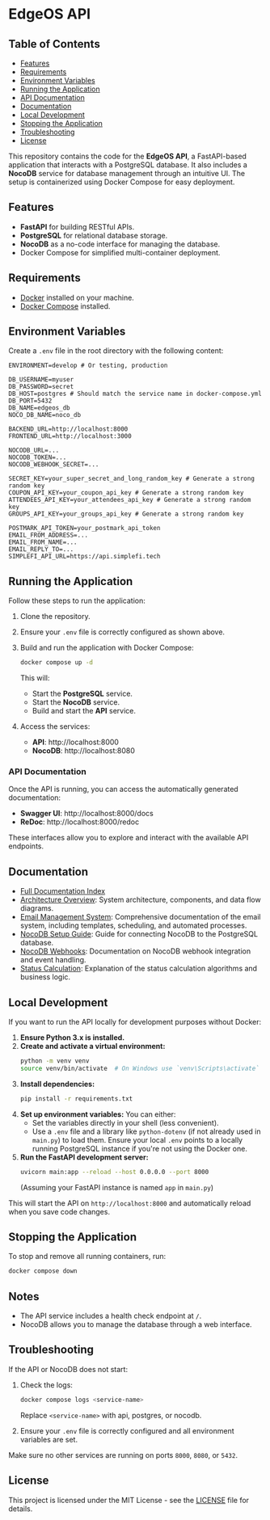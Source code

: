 # EdgeOS API

## Table of Contents
- [Features](#features)
- [Requirements](#requirements)
- [Environment Variables](#environment-variables)
- [Running the Application](#running-the-application)
- [API Documentation](#api-documentation)
- [Documentation](#documentation)
- [Local Development](#local-development)
- [Stopping the Application](#stopping-the-application)
- [Troubleshooting](#troubleshooting)
- [License](#license)

This repository contains the code for the **EdgeOS API**, a FastAPI-based application that interacts with a PostgreSQL database. It also includes a **NocoDB** service for database management through an intuitive UI. The setup is containerized using Docker Compose for easy deployment.


## Features
- **FastAPI** for building RESTful APIs.
- **PostgreSQL** for relational database storage.
- **NocoDB** as a no-code interface for managing the database.
- Docker Compose for simplified multi-container deployment.


## Requirements
- [Docker](https://www.docker.com/get-started) installed on your machine.
- [Docker Compose](https://docs.docker.com/compose/) installed.


## Environment Variables
Create a `.env` file in the root directory with the following content:

```env
ENVIRONMENT=develop # Or testing, production

DB_USERNAME=myuser
DB_PASSWORD=secret
DB_HOST=postgres # Should match the service name in docker-compose.yml
DB_PORT=5432
DB_NAME=edgeos_db
NOCO_DB_NAME=noco_db

BACKEND_URL=http://localhost:8000
FRONTEND_URL=http://localhost:3000

NOCODB_URL=...
NOCODB_TOKEN=...
NOCODB_WEBHOOK_SECRET=...

SECRET_KEY=your_super_secret_and_long_random_key # Generate a strong random key
COUPON_API_KEY=your_coupon_api_key # Generate a strong random key
ATTENDEES_API_KEY=your_attendees_api_key # Generate a strong random key
GROUPS_API_KEY=your_groups_api_key # Generate a strong random key

POSTMARK_API_TOKEN=your_postmark_api_token
EMAIL_FROM_ADDRESS=...
EMAIL_FROM_NAME=...
EMAIL_REPLY_TO=...
SIMPLEFI_API_URL=https://api.simplefi.tech
```


## Running the Application
Follow these steps to run the application:

1. Clone the repository.

2. Ensure your `.env` file is correctly configured as shown above.

3. Build and run the application with Docker Compose:

    ```bash
    docker compose up -d
    ```

    This will:

    - Start the **PostgreSQL** service.
    - Start the **NocoDB** service.
    - Build and start the **API** service.

4. Access the services:

    - **API**: http://localhost:8000
    - **NocoDB**: http://localhost:8080

### API Documentation

Once the API is running, you can access the automatically generated documentation:

- **Swagger UI**: http://localhost:8000/docs
- **ReDoc**: http://localhost:8000/redoc

These interfaces allow you to explore and interact with the available API endpoints.


## Documentation

- [Full Documentation Index](docs/index.md)
- [Architecture Overview](docs/architecture.md): System architecture, components, and data flow diagrams.
- [Email Management System](docs/email_management.md): Comprehensive documentation of the email system, including templates, scheduling, and automated processes.
- [NocoDB Setup Guide](docs/nocodb_setup.md): Guide for connecting NocoDB to the PostgreSQL database.
- [NocoDB Webhooks](docs/nocodb_webhooks.md): Documentation on NocoDB webhook integration and event handling.
- [Status Calculation](docs/status_calculation.md): Explanation of the status calculation algorithms and business logic.


## Local Development

If you want to run the API locally for development purposes without Docker:

1.  **Ensure Python 3.x is installed.**
2.  **Create and activate a virtual environment:**
    ```bash
    python -m venv venv
    source venv/bin/activate  # On Windows use `venv\Scripts\activate`
    ```
3.  **Install dependencies:**
    ```bash
    pip install -r requirements.txt
    ```
4.  **Set up environment variables:** You can either:
    *   Set the variables directly in your shell (less convenient).
    *   Use a `.env` file and a library like `python-dotenv` (if not already used in `main.py`) to load them. Ensure your local `.env` points to a locally running PostgreSQL instance if you're not using the Docker one.
5.  **Run the FastAPI development server:**
    ```bash
    uvicorn main:app --reload --host 0.0.0.0 --port 8000
    ```
    (Assuming your FastAPI instance is named `app` in `main.py`)

This will start the API on `http://localhost:8000` and automatically reload when you save code changes.


## Stopping the Application
To stop and remove all running containers, run:

```bash
docker compose down
```

## Notes
- The API service includes a health check endpoint at `/`.
- NocoDB allows you to manage the database through a web interface.


## Troubleshooting
If the API or NocoDB does not start:

1. Check the logs:
    ```bash
    docker compose logs <service-name>
    ```
    Replace `<service-name>` with api, postgres, or nocodb.

2. Ensure your `.env` file is correctly configured and all environment variables are set.

Make sure no other services are running on ports `8000`, `8080`, or `5432`.


## License

This project is licensed under the MIT License - see the [LICENSE](LICENSE) file for details.
